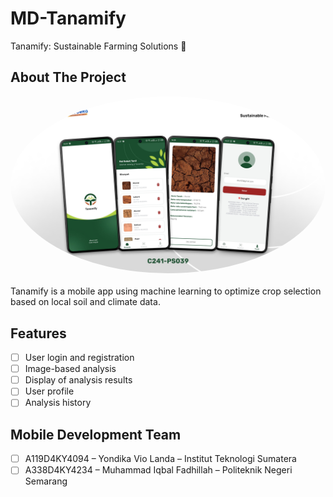 # MD-Tanamify
Tanamify: Sustainable Farming Solutions 🌱

## About The Project

<div align="center">
  <img src="./Tanamify-Preview.png" alt="Tanamify" width="auto" height="auto"  style="border-radius:50%">    
</div>
<br />
Tanamify is a mobile app using machine learning to optimize crop selection based on local soil and climate data.

## Features

- [ ] User login and registration
- [ ] Image-based analysis
- [ ] Display of analysis results
- [ ] User profile
- [ ] Analysis history

## Mobile Development Team
- [ ] A119D4KY4094 – Yondika Vio Landa – Institut Teknologi Sumatera
- [ ] A338D4KY4234 – Muhammad Iqbal Fadhillah – Politeknik Negeri Semarang
